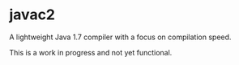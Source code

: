 # javac2

A lightweight Java 1.7 compiler with a focus on compilation speed.

This is a work in progress and not yet functional.
